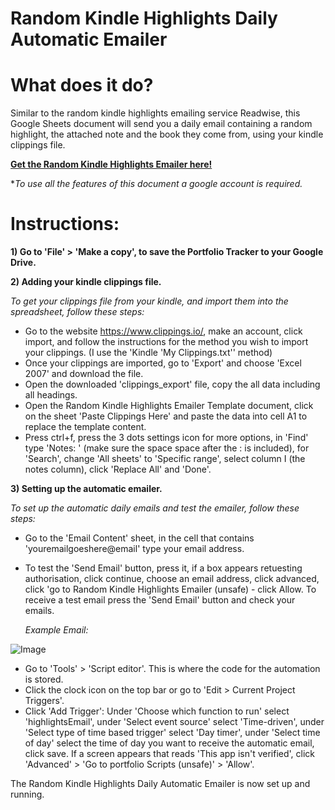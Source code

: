 # Random Kindle Highlights Daily Automatic Emailer

# What does it do?
Similar to the random kindle highlights emailing service Readwise, this Google Sheets document will send you a daily email containing a random highlight, the attached note and the book they come from, using your kindle clippings file.

**[Get the Random Kindle Highlights Emailer here!](https://docs.google.com/spreadsheets/d/1_NqiNolCmhEPIZVdCnyXzpl5wjWRFEmIVNW-5kFWEAo/edit?usp=sharing)** 

**To use all the features of this document a google account is required.*
  
# Instructions:
**1) Go to 'File' > 'Make a copy', to save the Portfolio Tracker to your Google Drive.**

**2) Adding your kindle clippings file.**

*To get your clippings file from your kindle, and import them into the spreadsheet, follow these steps:*

  - Go to the website https://www.clippings.io/, make an account, click import, and follow the instructions for the method you wish to import your clippings. (I use the 'Kindle 'My Clippings.txt'' method)
  - Once your clippings are imported, go to 'Export' and choose 'Excel 2007' and download the file.
  - Open the downloaded 'clippings_export' file, copy the all data including all headings.
  - Open the Random Kindle Highlights Emailer Template document, click on the sheet 'Paste Clippings Here' and paste the data into cell A1 to replace the template content.
  - Press ctrl+f, press the 3 dots settings icon for more options, in 'Find' type 'Notes: ' (make sure the space space after the : is included), for 'Search', change 'All sheets' to 'Specific range', select column I (the notes column), click 'Replace All' and 'Done'. 
  
  **3) Setting up the automatic emailer.**

*To set up the automatic daily emails and test the emailer, follow these steps:*

  - Go to the 'Email Content' sheet, in the cell that contains 'youremailgoeshere@email' type your email address.
  - To test the 'Send Email' button, press it, if a box appears retuesting authorisation, click continue, choose an email address, click advanced, click 'go to Random Kindle Highlights Emailer (unsafe) - click Allow. To receive a test email press the 'Send Email' button and check your emails.
  
    *Example Email:*

![Image](https://drive.google.com/file/d/10Aic-a53meatVaOhXKu-cNljOgbuH0X9)
  
  - Go to 'Tools' > 'Script editor'. This is where the code for the automation is stored.
  - Click the clock icon on the top bar or go to 'Edit > Current Project Triggers'.
  - Click 'Add Trigger': Under 'Choose which function to run' select 'highlightsEmail', under 'Select event source' select 'Time-driven', under 'Select type of time based trigger' select 'Day timer', under 'Select time of day' select the time of day you want to receive the automatic email, click save. If a screen appears that reads 'This app isn't verified', click 'Advanced' > 'Go to portfolio Scripts (unsafe)' > 'Allow'.
  
The Random Kindle Highlights Daily Automatic Emailer is now set up and running.
  
 
